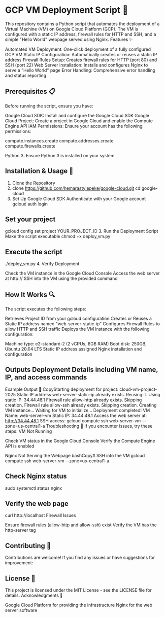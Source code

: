# GCP VM Deployment Script 🚀
This repository contains a Python script that automates the deployment of a Virtual Machine (VM) on Google Cloud Platform (GCP). The VM is configured with a static IP address, firewall rules for HTTP and SSH, and a simple "Hello World" webpage served using Nginx.
Features ✨

Automated VM Deployment: One-click deployment of a fully configured GCP VM
Static IP Configuration: Automatically creates or reuses a static IP address
Firewall Rules Setup: Creates firewall rules for HTTP (port 80) and SSH (port 22)
Web Server Installation: Installs and configures Nginx to serve a "Hello World" page
Error Handling: Comprehensive error handling and status reporting

## Prerequisites 📋
Before running the script, ensure you have:

Google Cloud SDK: Install and configure the Google Cloud SDK
Google Cloud Project: Create a project in Google Cloud and enable the Compute Engine API
IAM Permissions: Ensure your account has the following permissions:

compute.instances.create
compute.addresses.create
compute.firewalls.create


Python 3: Ensure Python 3 is installed on your system

## Installation & Usage 🔧
1. Clone the Repository
2. clone https://github.com/hemarastylepeke/google-cloud.git
cd google-cloud
3. Set Up Google Cloud SDK
Authenticate with your Google account
gcloud auth login

## Set your project
gcloud config set project YOUR_PROJECT_ID
3. Run the Deployment Script
Make the script executable
chmod +x deploy_vm.py

## Execute the script
./deploy_vm.py
4. Verify Deployment

Check the VM instance in the Google Cloud Console
Access the web server at http://<static-ip provided by the script>
SSH into the VM using the provided command

## How It Works 🔍
The script executes the following steps:

Retrieves Project ID from your gcloud configuration
Creates or Reuses a Static IP address named "web-server-static-ip"
Configures Firewall Rules to allow HTTP and SSH traffic
Deploys the VM Instance with the following configuration:

Machine type: e2-standard-2 (2 vCPUs, 8GB RAM)
Boot disk: 250GB, Ubuntu 20.04 LTS
Static IP address assigned
Nginx installation and configuration


## Outputs Deployment Details including VM name, IP, and access commands

Example Output 📝
CopyStarting deployment for project: cloud-vm-project-2025
Static IP address web-server-static-ip already exists. Reusing it.
Using static IP: 34.44.48.1
Firewall rule allow-http already exists. Skipping creation.
Firewall rule allow-ssh already exists. Skipping creation.
Creating VM instance...
Waiting for VM to initialize...
Deployment completed!
VM Name: web-server-vm
Static IP: 34.44.48.1
Access the web server at: http://34.44.48.1
SSH access: gcloud compute ssh web-server-vm --zone=us-central1-a
Troubleshooting 🔧
If you encounter issues, try these steps:
VM Not Running

Check VM status in the Google Cloud Console
Verify the Compute Engine API is enabled

Nginx Not Serving the Webpage
bashCopy# SSH into the VM
gcloud compute ssh web-server-vm --zone=us-central1-a

## Check Nginx status
sudo systemctl status nginx

## Verify the web page
curl http://localhost
Firewall Issues

Ensure firewall rules (allow-http and allow-ssh) exist
Verify the VM has the http-server tag

## Contributing 👥
Contributions are welcome! If you find any issues or have suggestions for improvement:

## License 📄
This project is licensed under the MIT License - see the LICENSE file for details.
Acknowledgments 🙏

Google Cloud Platform for providing the infrastructure
Nginx for the web server software
